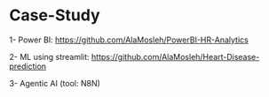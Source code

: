 # Case-Study
1- Power BI: https://github.com/AlaMosleh/PowerBI-HR-Analytics

2- ML using streamlit: https://github.com/AlaMosleh/Heart-Disease-prediction

3- Agentic AI (tool: N8N)
